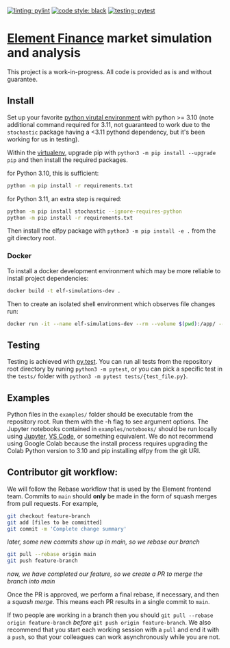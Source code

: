 [![linting: pylint](https://img.shields.io/badge/linting-pylint-yellowgreen)](https://github.com/PyCQA/pylint)
[![code style: black](https://img.shields.io/badge/code%20style-black-000000.svg)](https://github.com/psf/black)
[![testing: pytest](https://img.shields.io/badge/testing-pytest-blue.svg)](https://docs.pytest.org/en/latest/contents.html)

# [Element Finance](https://element.fi) market simulation and analysis

This project is a work-in-progress. All code is provided as is and without guarantee.

## Install

Set up your favorite [python virutal environment](https://github.com/pyenv/pyenv#how-it-works) with python >= 3.10 (note additional command required for 3.11, not guaranteed to work due to the `stochastic` package having a <3.11 pythond dependency, but it's been working for us in testing).

Within the [virtualenv](https://github.com/pyenv/pyenv-virtualenv), upgrade pip with `python3 -m pip install --upgrade pip` and then install the required packages.

for Python 3.10, this is sufficient:

```bash
python -m pip install -r requirements.txt
```

for Python 3.11, an extra step is required:

```bash
python -m pip install stochastic --ignore-requires-python
python -m pip install -r requirements.txt
```

Then install the elfpy package with `python3 -m pip install -e .` from the git directory root.

### Docker

To install a docker development environment which may be more reliable to install project dependencies:

``` bash
docker build -t elf-simulations-dev .
```

Then to create an isolated shell environment which observes file changes run:

``` bash
docker run -it --name elf-simulations-dev --rm --volume $(pwd):/app/ --net=host elf-simulations-dev:latest sh
```

## Testing

Testing is achieved with [py.test](https://docs.pytest.org/en/latest/contents.html). You can run all tests from the repository root directory by runing `python3 -m pytest`, or you can pick a specific test in the `tests/` folder with `python3 -m pytest tests/{test_file.py}`.

## Examples

Python files in the `examples/` folder should be executable from the repository root. Run them with the -h flag to see argument options. The Jupyter notebooks contained in `examples/notebooks/` should be run locally using [Jupyter](https://jupyter.org/install), [VS Code](https://code.visualstudio.com/docs/datascience/jupyter-notebooks), or something equivalent. We do not recommend using Google Colab because the install process requires upgrading the Colab Python version to 3.10 and pip installing elfpy from the git URI.

## Contributor git workflow:

We will follow the Rebase workflow that is used by the Element frontend team.
Commits to `main` should **only** be made in the form of squash merges from pull requests.
For example,

```bash
git checkout feature-branch
git add [files to be committed]
git commit -m 'Complete change summary'
```

_later, some new commits show up in main, so we rebase our branch_

```bash
git pull --rebase origin main
git push feature-branch
```

_now, we have completed our feature, so we create a PR to merge the branch into main_

Once the PR is approved, we perform a final rebase, if necessary, and then a _squash merge_. This means each PR results in a single commit to `main`.

If two people are working in a branch then you should `git pull --rebase origin feature-branch` _before_ `git push origin feature-branch`. We also recommend that you start each working session with a `pull` and end it with a `push`, so that your colleagues can work asynchronously while you are not.
